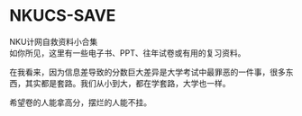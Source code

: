 # NKUCS-SAVE
NKU计网自救资料小合集<br>
如你所见，这里有一些电子书、PPT、往年试卷或有用的复习资料。

在我看来，因为信息差导致的分数巨大差异是大学考试中最罪恶的一件事，很多东西，其实都是套路。我们从小到大，都在学套路，大学也一样。

希望卷的人能拿高分，摆烂的人能不挂。
